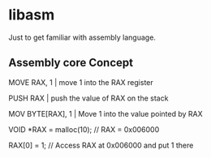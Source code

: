 # libasm
Just to get familiar with assembly language.

## Assembly core Concept

MOVE RAX, 1      | move 1 into the RAX register

PUSH RAX         | push the value of RAX on the stack


MOV BYTE[RAX], 1      | Move 1 into the value pointed by RAX

VOID *RAX = malloc(10); // RAX = 0x006000


RAX[0] = 1;  // Access RAX at 0x006000 and put 1 there
